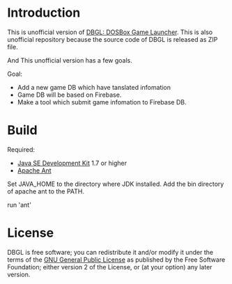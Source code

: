 # Introduction

This is unofficial version of [DBGL: DOSBox Game Launcher](http://members.quicknet.nl/blankendaalr/dbgl/).
This is also unofficial repository because the source code of DBGL is released as ZIP file.

And This unofficial version has a few goals.

Goal:
- Add a new game DB which have tanslated infomation
- Game DB will be based on Firebase.
- Make a tool which submit game infomation to Firebase DB.

# Build
Required:
- [Java SE Development Kit](http://www.oracle.com/technetwork/java/javase/downloads/index.html) 1.7 or higher
- [Apache Ant](http://ant.apache.org/)

Set JAVA_HOME to the directory where JDK installed.
Add the bin directory of apache ant to the PATH.

run 'ant'

# License

DBGL is free software; you can redistribute it and/or modify it under the terms of the [GNU General Public License](http://www.gnu.org/licenses/gpl.html) as published by the Free Software Foundation; either version 2 of the License, or (at your option) any later version.

